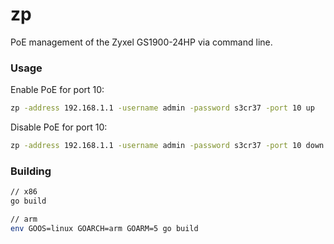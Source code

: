 # zp
PoE management of the Zyxel GS1900-24HP via command line. 

### Usage
Enable PoE for port 10:
```bash
zp -address 192.168.1.1 -username admin -password s3cr37 -port 10 up
```

Disable PoE for port 10:
```bash
zp -address 192.168.1.1 -username admin -password s3cr37 -port 10 down
```

### Building
```bash
// x86 
go build

// arm
env GOOS=linux GOARCH=arm GOARM=5 go build
```

